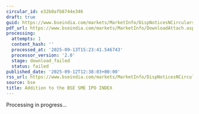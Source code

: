 ```yaml
---
circular_id: e32b0afb8744e346
draft: true
guid: https://www.bseindia.com/markets/MarketInfo/DispNoticesNCirculars.aspx?Noticeid={35268786-8815-4B01-9653-BF5DC52E68E6}&noticeno=20250912-85&dt=09/12/2025&icount=85&totcount=103&flag=0
pdf_url: https://www.bseindia.com/markets/MarketInfo/DownloadAttach.aspx?id=20250912-85&attachedId=
processing:
  attempts: 1
  content_hash: ''
  processed_at: '2025-09-13T15:23:41.546743'
  processor_version: '2.0'
  stage: download_failed
  status: failed
published_date: '2025-09-12T12:38:03+00:00'
rss_url: https://www.bseindia.com/markets/MarketInfo/DispNoticesNCirculars.aspx?Noticeid={35268786-8815-4B01-9653-BF5DC52E68E6}&noticeno=20250912-85&dt=09/12/2025&icount=85&totcount=103&flag=0
source: bse
title: Addition to the BSE SME IPO INDEX
---
```


Processing in progress...